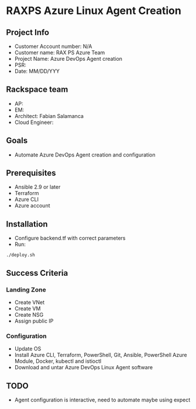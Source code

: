 # RAXPS Azure Linux Agent Creation

## Project Info

* Customer Account number: N/A
* Customer name: RAX PS Azure Team
* Project Name: Azure DevOps Agent creation
* PSR:
* Date: MM/DD/YYY

## Rackspace team

* AP:
* EM: 
* Architect: Fabian Salamanca
* Cloud Engineer: 

## Goals

* Automate Azure DevOps Agent creation and configuration

## Prerequisites

* Ansible 2.9 or later
* Terraform
* Azure CLI
* Azure account

## Installation

* Configure backend.tf with correct parameters
* Run:

```
./deploy.sh
```

## Success Criteria

### Landing Zone

* Create VNet
* Create VM
* Create NSG
* Assign public IP

### Configuration

* Update OS
* Install Azure CLI, Terraform, PowerShell, Git, Ansible, PowerShell Azure Module, Docker, kubectl and istioctl
* Download and untar Azure DevOps Linux Agent software

## TODO

* Agent configuration is interactive, need to automate maybe using expect

